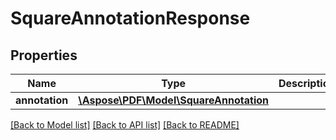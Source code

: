 # SquareAnnotationResponse

## Properties
Name | Type | Description | Notes
------------ | ------------- | ------------- | -------------
**annotation** | [**\Aspose\PDF\Model\SquareAnnotation**](SquareAnnotation.md) |  | [optional] 

[[Back to Model list]](../README.md#documentation-for-models) [[Back to API list]](../README.md#documentation-for-api-endpoints) [[Back to README]](../README.md)


